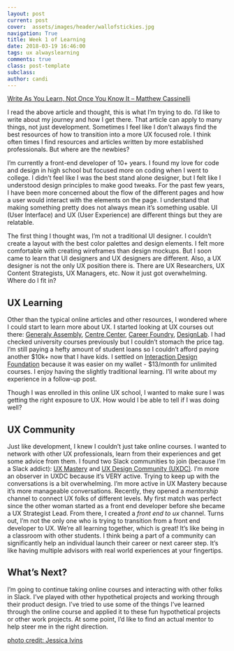 ```yaml
---
layout: post
current: post
cover:  assets/images/header/wallofstickies.jpg
navigation: True
title: Week 1 of Learning
date: 2018-03-19 16:46:00
tags: ux alwayslearning
comments: true
class: post-template
subclass: 
author: candi
---
```


[Write As You Learn, Not Once You Know It – Matthew Cassinelli](https://t.co/ubmYyYafTH)

I read the above article and thought, this is what I’m trying to do. I’d like to write about my journey and how I get there. That article can apply to many things, not just development. Sometimes I feel like I don’t always find the best resources of how to transition into a more UX focused role. I think often times I find resources and articles written by more established professionals. But where are the newbies?

I’m currently a front-end developer of 10+ years. I found my love for code and design in high school but focused more on coding when I went to college. I didn’t feel like I was the best stand alone designer, but I felt like I understood design principles to make good tweaks. For the past few years, I have been more concerned about the flow of the different pages and how a user would interact with the elements on the page. I understand that making something pretty does not always mean it’s something usable. UI (User Interface) and UX (User Experience) are different things but they are relatable. 

The first thing I thought was, I’m not a traditional UI designer. I couldn’t create a layout with the best color palettes and design elements. I felt more comfortable with creating wireframes than design mockups. But I soon came to learn that UI designers and UX designers are different. Also, a UX designer is not the only UX position there is. There are UX Researchers, UX Content Strategists, UX Managers, etc. Now it just got overwhelming. Where do I fit in? 

## UX Learning
Other than the typical online articles and other resources, I wondered where I could start to learn more about UX. I started looking at UX courses out there: [Generaly Assembly](https://generalassemb.ly/education/user-experience-design),  [Centre Center](http://centercentre.com/), [Career Foundry](https://careerfoundry.com/en/home), [DesignLab](http://trydesignlab.com/). I had checked university courses previously but I couldn’t stomach the price tag. I’m still paying a hefty amount of student loans so I couldn’t afford paying another $10k+ now that I have kids. I settled on [Interaction Design Foundation](https://www.interaction-design.org/) because it was easier on my wallet - $13/month for unlimited courses. I enjoy having the slightly traditional learning. I’ll write about my experience in a follow-up post. 

Though I was enrolled in this online UX school, I wanted to make sure I was getting the right exposure to UX. How would I be able to tell if I was doing well?

## UX Community
Just like development, I knew I couldn’t just take online courses. I wanted to network with other UX professionals, learn from their experiences and get some advice from them. I found two Slack communities to join (because I’m a Slack addict): [UX Mastery](https://slack.uxmastery.com/) and [UX Design Community (UXDC)](http://slack.uxdesigncommunity.com/). I’m more an observer in UXDC because it’s VERY active. Trying to keep up with the conversations is a bit overwhelming. I’m more active in UX Mastery because it’s more manageable conversations. Recently, they opened a *mentorship* channel to connect UX folks of different levels. My first match was perfect since the other woman started as a front end developer before she became a UX Strategist Lead. From there, I created a *front end to ux* channel. Turns out, I’m not the only one who is trying to transition from a front end developer to UX. We’re all learning together, which is great! It’s like being in a classroom with other students. I think being a part of a community can significantly help an individual launch their career or next career step. It’s like having multiple advisors with real world experiences at your fingertips. 

## What’s Next?
I’m going to continue taking online courses and interacting with other folks in Slack. I’ve played with other hypothetical projects and working through their product design. I’ve tried to use some of the things I’ve learned through the online course and applied it to these fun hypothetical projects or other work projects. At some point, I’d like to find an actual mentor to help steer me in the right direction. 

[photo credit: Jessica Ivins](http://centercentre.com/blog/2015-09-03-refining-our-courses-with-sticky-notes-yes-sticky-notes)
